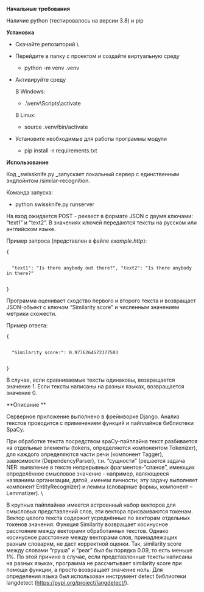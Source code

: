 <!-- Output copied to clipboard! -->

<!-----
NEW: Check the "Suppress top comment" option to remove this info from the output.

Conversion time: 0.465 seconds.


Using this Markdown file:

1. Paste this output into your source file.
2. See the notes and action items below regarding this conversion run.
3. Check the rendered output (headings, lists, code blocks, tables) for proper
   formatting and use a linkchecker before you publish this page.

Conversion notes:

* Docs to Markdown version 1.0β31
* Sun Dec 12 2021 03:07:27 GMT-0800 (PST)
* Source doc: README
----->


**Начальные требования**

Наличие python (тестировалось на версии 3.8) и pip

**Установка**



* Скачайте репозиторий \

* Перейдите в папку с проектом и создайте виртуальную среду
    * python -m venv .venv
* Активируйте среду

    В Windows:

    * .\venv\Scripts\activate

	В Linux:



    * source .venv/bin/activate
* Установите необходимые для работы программы модули
    * pip install -r requirements.txt

**Использование**

Код _swissknife.py _запускает локальный сервер с единственным эндпойнтом /similar-recognition. 

Команда запуска:



* python swissknife.py runserver

На вход ожидается POST - реквест в формате JSON  с двумя ключами: “text1” и “text2”. В значениях ключей передаются тексты на русском или английском языке. 

Пример запроса (представлен в файле _example.http_):

    {


      "text1": "Is there anybody out there?", "text2": "Is there anybody in there?"


    }


Программа оценивает сходство первого и второго текста и возвращает JSON-объект с ключом “Similarity score” и численным значением метрики схожести.

Пример ответа:


    {


      "Similarity score:": 0.9776264572377503


    }

 В случае, если сравниваемые тексты одинаковы, возвращается значение 1. Если тексты написаны на разных языках, возвращается значение 0.

**Описание **

Серверное приложение выполнено в фреймворке Django. Анализ текстов проводится с применением функций и пайплайнов библиотеки SpaCy.

При обработке текста посредством spaCy-пайплайна текст разбивается на отдельные элементы (tokens, определяются компонентом Tokenizer), для каждого определяются части речи (компонент Tagger), зависимости (DependencyParser), т.н. “сущности” (решается задача NER: выявление в тексте непрерывных фрагментов-”спанов”, имеющих определённое смысловое значение - например, являющееся названием организации, датой, именем личности; эту задачу выполняет компонент EntityRecognizer) и леммы (словарные формы, компонент – Lemmatizer). \


В крупных пайплайнах имеется встроенный набор векторов для смысловых представлений слов, эти вектора присваиваются токенам. Вектор целого текста содержит усреднённые по векторам отдельных токенов значения. Функция Similarity возвращает косинусное расстояние между векторами обработанных текстов. Однако косинусное расстояние между векторами слов, принадлежащих разным словарям, не даст корректной оценки. Так, similarity score между словами “груша” и “pear” был бы порядка 0.09, то есть меньше 1%. По этой причине в случае, если представленные тексты написаны на разных языках, программа не рассчитывает similarity score при помощи функции, а просто возвращает значение ноль. Для определения языка был использован инструмент detect библиотеки langdetect (https://pypi.org/project/langdetect/).
